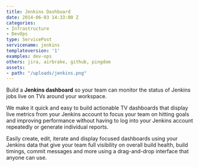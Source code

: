 ```yaml
---
title: Jenkins Dashboard
date: 2014-06-03 14:33:00 Z
categories:
- Infrastructure
- DevOps
type: ServicePost
servicename: jenkins
templateversion: '1'
examples: dev-ops
others: jira, airbrake, github, pingdom
assets:
- path: "/uploads/jenkins.png"
---
```


Build a **Jenkins dashboard** so your team can monitor the status of Jenkins jobs live on TVs around your workspace. 

We make it quick and easy to build actionable TV dashboards that display live metrics from your Jenkins account to focus your team on hitting goals and improving performance without having to log into your Jenkins account repeatedly or generate individual reports.

Easily create, edit, iterate and display focused dashboards using your Jenkins data that give your team full visibility on overall build health, build timings, commit messages and more using a drag-and-drop interface that anyone can use.
